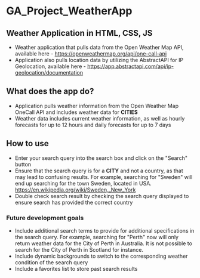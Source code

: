 # GA_Project_WeatherApp

## Weather Application in HTML, CSS, JS
- Weather application that pulls data from the Open Weather Map API, available here - https://openweathermap.org/api/one-call-api
- Application also pulls location data by utilizing the AbstractAPI for IP Geolocation, available here - https://app.abstractapi.com/api/ip-geolocation/documentation

## What does the app do? 
- Application pulls weather information from the Open Weather Map OneCall API and includes weather data for **CITIES** 
- Weather data includes current weather information, as well as hourly forecasts for up to 12 hours and daily forecasts for up to 7 days 


## How to use 
- Enter your search query into the search box and click on the "Search" button 
- Ensure that the search query is for a **CITY** and not a country, as that may lead to confusing results. For example, searching for "Sweden" will end up searching for the town Sweden, located in USA. https://en.wikipedia.org/wiki/Sweden,_New_York
- Double check search result by checking the search query displayed to ensure search has provided the correct country 

### Future development goals 
- Include additional search terms to provide for additional specifications in the search query. For example, searching for "Perth" now will only return weather data for the City of Perth in Australia. It is not possible to search for the City of Perth in Scotland for instance. 
- Include dynamic backgrounds to switch to the corresponding weather condition of the search query
- Include a favorites list to store past search results 
